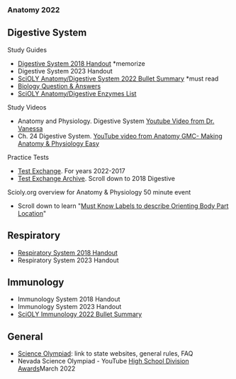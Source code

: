 ###  Anatomy 2022

## Digestive System
Study Guides
- [Digestive System 2018 Handout](https://www.soinc.org/sites/default/files/uploaded_files/2018_OVERVIEW_DIGESTIVE_SYSTEM_HANDOUT.pdf) *memorize
- Digestive System 2023 Handout
- [SciOLY Anatomy/Digestive System 2022 Bullet Summary](https://scioly.org/wiki/index.php/Anatomy/Digestive_System) *must read
- [Biology Question & Answers](https://www.biology-questions-and-answers.com/physiology-review.html)
- [SciOLY Anatomy/Digestive Enzymes List](https://scioly.org/wiki/index.php/Anatomy/Digestive_Secretion_List)

Study Videos
- Anatomy and Physiology. Digestive System [Youtube Video from Dr. Vanessa](https://youtu.be/vq6Ez993j0Q) 
- Ch. 24 Digestive System. [YouTube video from Anatomy GMC- Making Anatomy & Physiology Easy](https://youtu.be/fW1KTOk334s)

Practice Tests
- [Test Exchange](https://scioly.org/tests/). For years 2022-2017
- [Test Exchange Archive](https://scioly.org/wiki/index.php/2018_Test_Exchange). Scroll down to 2018 Digestive

Scioly.org overview for Anatomy & Physiology 50 minute event
- Scroll down to learn "[Must Know Labels to describe Orienting Body Part Location](https://scioly.org/wiki/index.php/Anatomy_and_Physiology)"

## Respiratory
- [Respiratory System 2018 Handout](https://www.soinc.org/sites/default/files/uploaded_files/2018_RESPIRATORY_SYSTEM_HANDOUT.pdf)
- Respiratory System 2023 Handout

## Immunology
- Immunology System 2018 Handout
- Immunology System 2023 Handout
- [SciOLY Immunology 2022 Bullet Summary](https://scioly.org/wiki/index.php/Anatomy/Immune_System)

## General
- [Science Olympiad](https://www.soinc.org): link to state websites, general rules, FAQ
- Nevada Science Olympiad - YouTube [High School Division Awards](https://youtu.be/ebq0a__sUOk)March 2022 

 



